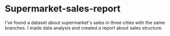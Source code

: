 # Supermarket-sales-report
I've found a dataset about supermarket's sales in three cities with the same branches. 
I made data analysis and created a report about sales structure.

